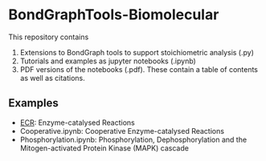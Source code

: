 # BondGraphTools-Biomolecular
This repository contains
1. Extensions to BondGraph tools to support stoichiometric analysis (.py)
2. Tutorials and examples as jupyter notebooks (.ipynb)
3. PDF versions of the notebooks (.pdf). These contain a table of contents as well as citations.

## Examples
- [ECR](ECR.pdf): Enzyme-catalysed Reactions
- Cooperative.ipynb: Cooperative Enzyme-catalysed Reactions
- Phosphorylation.ipynb: Phosphorylation, Dephosphorylation and the Mitogen-activated Protein Kinase (MAPK) cascade
